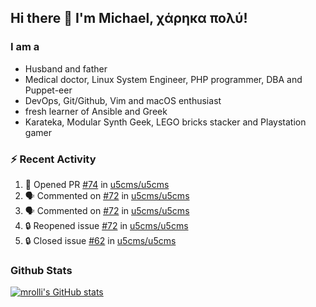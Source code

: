 ## Hi there 👋 I'm Michael, χάρηκα πολύ!

<!--
**mrolli/mrolli** is a ✨ _special_ ✨ repository because its `README.md` (this file) appears on your GitHub profile.

Here are some ideas to get you started:

- 🔭 I’m currently working on ...
- 🌱 I’m currently learning ...
- 👯 I’m looking to collaborate on ...
- 🤔 I’m looking for help with ...
- 💬 Ask me about ...
- 📫 How to reach me: ...
- 😄 Pronouns: ...
- ⚡ Fun fact: ...
-->

### I am a
- Husband and father
- Medical doctor, Linux System Engineer, PHP programmer, DBA and Puppet-eer
- DevOps, Git/Github, Vim and macOS enthusiast
- fresh learner of Ansible and Greek
- Karateka, Modular Synth Geek, LEGO bricks stacker and Playstation gamer 

### :zap: Recent Activity

<!--START_SECTION:activity-->
1. 💪 Opened PR [#74](https://github.com/u5cms/u5cms/pull/74) in [u5cms/u5cms](https://github.com/u5cms/u5cms)
2. 🗣 Commented on [#72](https://github.com/u5cms/u5cms/issues/72) in [u5cms/u5cms](https://github.com/u5cms/u5cms)
3. 🗣 Commented on [#72](https://github.com/u5cms/u5cms/issues/72) in [u5cms/u5cms](https://github.com/u5cms/u5cms)
4. 🔒 Reopened issue [#72](https://github.com/u5cms/u5cms/issues/72) in [u5cms/u5cms](https://github.com/u5cms/u5cms)
5. 🔒 Closed issue [#62](https://github.com/u5cms/u5cms/issues/62) in [u5cms/u5cms](https://github.com/u5cms/u5cms)
<!--END_SECTION:activity-->

### Github Stats
[![mrolli's GitHub stats](https://github-readme-stats.vercel.app/api?username=mrolli&count_private=true&show_icons=true&theme=transparent)](https://github.com/anuraghazra/github-readme-stats)  
<!-- [![mrolli's Top Langs](https://github-readme-stats.vercel.app/api/top-langs/?username=mrolli&count_private=true&theme=onedark&hide=c%2B%2B,c,html,cmake,makefile&layout=compact)](https://github.com/anuraghazra/github-readme-stats) -->
